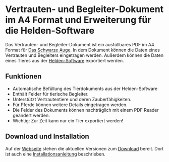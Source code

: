 # Vertrauten- und Begleiter-Dokument im A4 Format und Erweiterung für die Helden-Software

Das Vertrauten- und Begleiter-Dokument ist ein ausfüllbares PDF im A4 Format für [Das Schwarze Auge](https://ulisses-spiele.de/game-system/das-schwarze-auge/). 
In dem Dokument können die Daten eines Vertrauten und Begleiters eingetragen werden. 
Außerdem können die Daten eines Tieres aus der [Helden-Software](https://www.helden-software.de/) exportiert werden. 

## Funktionen 

* Automatische Befüllung des Tierdokuments aus der Helden-Software
* Enthält Felder für tierische Begleiter.
* Unterstützt Vertrautentiere und deren Zauberfähigkeiten.
* Für Pferde können weitere Details eingetragen werden.
* Die Felder des Dokuments können nachträglich mit einem PDF Reader geändert werden.
* Wichtig: Zur Zeit kann nur ein Tier exportiert werden!

## Download und Installation

Auf der [Webseite](https://thinkingstone.github.io/dsa-documents/tierdokumenta4/) stehen die aktuellen Versionen zum [Download](https://thinkingstone.github.io/dsa-documents/tierdokumenta4/download.html) bereit. 
Dort ist auch eine [Installationsanleitung](https://thinkingstone.github.io/dsa-documents/tierdokumenta4/install.html) beschrieben. 
